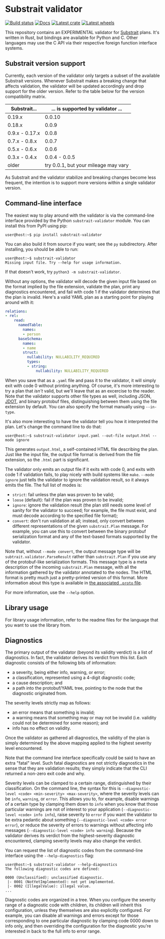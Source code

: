 Substrait validator
===================

[![Build status]][actions] [![Docs]][docs.rs] [![Latest crate]][crates.io] [![Latest wheels]][pypi.org]

[Build status]: https://img.shields.io/github/workflow/status/substrait-io/substrait-validator/Rust
[actions]: https://github.com/substrait-io/substrait-validator/actions?query=branch%3Amain
[Docs]: https://img.shields.io/docsrs/substrait-validator
[docs.rs]: https://docs.rs/substrait-validator/latest/substrait_validator/
[Latest crate]: https://img.shields.io/crates/v/substrait-validator.svg
[crates.io]: https://crates.io/crates/substrait-validator
[Latest wheels]: https://img.shields.io/pypi/v/substrait-validator.svg
[pypi.org]: https://pypi.org/project/substrait-validator

This repository contains an EXPERIMENTAL validator for
[Substrait](https://github.com/substrait-io/substrait) plans. It's written in
Rust, but bindings are available for Python and C. Other languages may use the
C API via their respective foreign function interface systems.

Substrait version support
-------------------------

Currently, each version of the validator only targets a subset of the available
Substrait versions. Whenever Substrait makes a breaking change that affects
validation, the validator will be updated accordingly and drop support for the
older version. Refer to the table below for the version compatibility matrix.

| Substrait...   | ... is supported by validator ...    |
| -------------- | ------------------------------------ |
| 0.19.x         | 0.0.10                               |
| 0.18.x         | 0.0.9                                |
| 0.9.x - 0.17.x | 0.0.8                                |
| 0.7.x - 0.8.x  | 0.0.7                                |
| 0.5.x - 0.6.x  | 0.0.6                                |
| 0.3.x - 0.4.x  | 0.0.4 - 0.0.5                        |
| older          | try 0.0.1, but your mileage may vary |

As Substrait and the validator stabilize and breaking changes become less
frequent, the intention is to support more versions within a single validator
version.

Command-line interface
----------------------

The easiest way to play around with the validator is via the command-line
interface provided by the Python `substrait-validator` module. You can install
this from PyPI using pip:

```console
user@host:~$ pip install substrait-validator
```

You can also build it from source if you want; see the `py` subdirectory. After
installing, you should be able to run:

```console
user@host:~$ substrait-validator
Missing input file. Try --help for usage information.
```

If that doesn't work, try `python3 -m substrait-validator`.

Without any options, the validator will decode the given input file based on
the format implied by the file extension, validate the plan, print any
diagnostics encountered, and fail with code 1 if the validator determines that
the plan is invalid. Here's a valid YAML plan as a starting point for playing
around with it:

```yaml
relations:
- rel:
    read:
      namedTable:
        names:
        - person
      baseSchema:
        names:
        - name
        struct:
          nullability: NULLABILITY_REQUIRED
          types:
          - string:
              nullability: NULLABILITY_REQUIRED
```

When you save that as a `.yaml` file and pass it to the validator, it will
simply exit with code 0 without printing anything. Of course, it's more
interesting to try a plan that *isn't* valid, but we'll leave that as an
excercise to the reader. Note that the validator supports other file types as
well, including JSON, [JDOT](https://github.com/saulpw/jdot), and binary
protobuf files, distinguishing between them using the file extension by
default. You can also specify the format manually using `--in-type`.

It's also more interesting to have the validator tell you how it interpreted
the plan. Let's change the command line to do that:

```console
user@host:~$ substrait-validator input.yaml --out-file output.html --mode ignore
```

This generates `output.html`, a self-contained HTML file describing the plan.
Just like the input file, the output file format is derived from the file
extension, so the `.html` part is significant.

The validator only emits an output file if it exits with code 0, and exits
with code 1 if validation fails, to play nicely with build systems like `make`.
`--mode ignore` just tells the validator to ignore the validation result, so it
always emits the file. The full list of modes is:

 - `strict`: fail unless the plan was proven to be valid;
 - `loose` (default): fail if the plan was proven to be invalid;
 - `ignore`: ignore the validation result (the plan still needs some level of
   sanity for the validator to succeed; for example, the file must exist, and
   must decode according to the specified file format);
 - `convert`: don't run validation at all; instead, only convert between
   different representations of the given `substrait.Plan` message. For
   example, you can use this to convert between the binary protobuf
   serialization format and any of the text-based formats supported by the
   validator.

Note that, without `--mode convert`, the output message type will be
`subtrait.validator.ParseResult` rather than `substrait.Plan` if you use any of
the protobuf-like serialization formats. This message type is a meta
description of the incoming `substrait.Plan` message, with all the information
gathered by the validator annotated to the nodes. The HTML format is pretty
much just a pretty-printed version of this format. More information about this
type is available in
[the associated `.proto` file](proto/substrait/validator/validator.proto).

For more information, use the `--help` option.

Library usage
-------------

For library usage information, refer to the readme files for the language that
you want to use the library from.

Diagnostics
-----------

The primary output of the validator (beyond its validity verdict) is a list of
diagnostics. In fact, the validator derives its verdict from this list. Each
diagnostic consists of the following bits of information:

 - a severity, being either info, warning, or error;
 - a classification, represented using a 4-digit diagnostic code;
 - a cause description; and
 - a path into the protobuf/YAML tree, pointing to the node that the diagnostic
   originated from.

The severity levels strictly map as follows:

 - an error means that something is invalid;
 - a warning means that something may or may not be invalid (i.e. validity
   could not be determined for some reason); and
 - info has no effect on validity.

Once the validator as gathered all diagnostics, the validity of the plan is
simply determined by the above mapping applied to the highest severity level
encountered.

Note that the command line interface specifically could be said to have an
extra "fatal" level. Such fatal diagnostics are not strictly diagnostics in the
sense that they are validation results; they simply indicate that the CLI
returned a non-zero exit code and why.

Severity levels can be clamped to a certain range, distinguished by their
classification. On the command line, the syntax for this is
`--diagnostic-level <code> <min-severity> <max-severity>`, where the severity
levels can be `info`, `warning`, or `error`. This allows you to, for example,
disable warnings of a certain type by clamping them down to `info` when you
know that those particular warnings are not of interest to your application
(`--diagnostic-level <code> info info`), raise severity to `error` if you
want the validator to be extra pedantic about something
(`--diagnostic-level <code> error error`), or reduce the severity of errors to
warnings without affecting info messages
(`--diagnostic-level <code> info warning`). Because the validator derives its
verdict from the highest-severity diagnostic encountered, clamping severity
levels may also change the verdict.

You can request the list of diagnostic codes from the command-line interface
using the `--help-diagnostics` flag:

```console
user@host:~$ substrait-validator --help-diagnostics
The following diagnostic codes are defined:

0000 (Unclassified): unclassified diagnostic.
 |- 0001 (NotYetImplemented): not yet implemented.
 |- 0002 (IllegalValue): illegal value.
...
```

Diagnostic codes are organized in a tree. When you configure the severity range
of a diagnostic code with children, its children will inherit this
configuration, unless they themselves are also explicitly configured. For
example, you can disable all warnings and errors except for those corresponding
to one particular diagnostic by clamping code 0000 down to info only, and then
overriding the configuration for the diagnostic you're interested in back to
the full info to error range.
